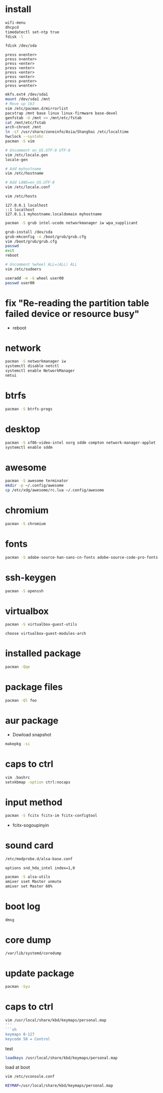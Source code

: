 # install
```sh
wifi-menu
dhcpcd
timedatectl set-ntp true
fdisk -l
```
```sh
fdisk /dev/sda
```
```
press o<enter>
press n<enter>
press <enter>
press <enter>
press <enter>
press <enter>
press p<enter>
press w<enter>
```
```sh
mkfs.ext4 /dev/sda1
mount /dev/sda1 /mnt
# Move up 163
vim /etc/pacman.d/mirrorlist
pacstrap /mnt base linux linux-firmware base-devel
genfstab -U /mnt >> /mnt/etc/fstab
cat /mnt/etc/fstab
arch-chroot /mnt
ln -sf /usr/share/zoneinfo/Asia/Shanghai /etc/localtime
hwclock --systohc
pacman -S vim
```
```sh
# Uncomment en_US.UTF-8 UTF-8
vim /etc/locale.gen
locale-gen
```
```sh
# Add myhostname
vim /etc/hostname
```
```sh
# Add LANG=en_US.UTF-8
vim /etc/locale.conf
```
```sh
vim /etc/hosts
```
```
127.0.0.1 localhost
::1 localhost
127.0.1.1 myhostname.localdomain myhostname
```
```sh
pacman -S grub intel-ucode networkmanager iw wpa_supplicant
```
```sh
grub-install /dev/sda
grub-mkconfig -o /boot/grub/grub.cfg
vim /boot/grub/grub.cfg
passwd
exit
reboot
```
```sh
# Uncomment %wheel ALL=(ALL) ALL
vim /etc/sudoers
```
```sh
useradd -m -G wheel user00
passwd user00
```

# fix "Re-reading the partition table failed device or resource busy"
* reboot

# network
```sh
pacman -S networkmanager iw
systemctl disable netctl
systemctl enable NetworkManager
nmtui
```

# btrfs
```sh
pacman -S btrfs-progs
```

# desktop
```sh
pacman -S xf86-video-intel xorg sddm compton network-manager-applet
systemctl enable sddm
```

# awesome
```sh
pacman -S awesome terminator
mkdir -p ~/.config/awesome
cp /etc/xdg/awesome/rc.lua ~/.config/awesome
```

# chromium
```sh
pacman -S chromium
```

# fonts
```sh
pacman -S adobe-source-han-sans-cn-fonts adobe-source-code-pro-fonts
```

# ssh-keygen
```sh
pacman -S openssh
```

# virtualbox
```sh
pacman -S virtualbox-guest-utils
```
```
choose virtualbox-guest-modules-arch
```

# installed package
```sh
pacman -Qqe
```

# package files
```sh
pacman -Ql foo
```

# aur package
* Dowload snapshot
```sh
makepkg -si
```

# caps to ctrl
```sh
vim .bashrc
setxkbmap -option ctrl:nocaps
```

# input method
```sh
pacman -S fcitx fcitx-im fcitx-configtool
```
* fcitx-sogoupinyin

# sound card
```sh
/etc/modprobe.d/alsa-base.conf
```
```
options snd_hda_intel index=1,0
```
```sh
pacman -S alsa-utils
amixer sset Master unmute
amixer set Master 60%
```

# boot log
```sh
dmsg
```

# core dump
```
/var/lib/systemd/coredump
```

# update package
```sh
pacman -Syu
```

# caps to ctrl
```sh
vim /usr/local/share/kbd/keymaps/personal.map
'''
```sh
keymaps 0-127
keycode 58 = Control
```
test
```sh
loadkeys /usr/local/share/kbd/keymaps/personal.map
```
load at boot
```sh
vim /etc/vconsole.conf
```
```sh
KEYMAP=/usr/local/share/kbd/keymaps/personal.map
```
